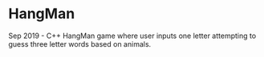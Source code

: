# HangMan
Sep 2019 - C++ HangMan game where user inputs one letter attempting to guess three letter words based on animals.
